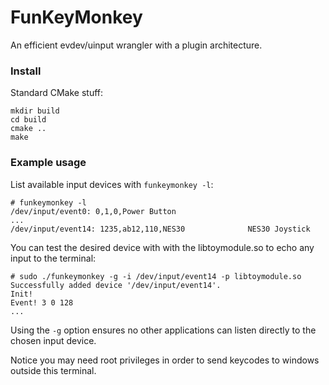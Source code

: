 # FunKeyMonkey

An efficient evdev/uinput wrangler with a plugin architecture.


### Install

Standard CMake stuff:

```
mkdir build
cd build
cmake ..
make
```


### Example usage

List available input devices with `funkeymonkey -l`:
```
# funkeymonkey -l
/dev/input/event0: 0,1,0,Power Button
...
/dev/input/event14: 1235,ab12,110,NES30              NES30 Joystick
```

You can test the desired device with with the libtoymodule.so to echo 
any input to the terminal:

```
# sudo ./funkeymonkey -g -i /dev/input/event14 -p libtoymodule.so
Successfully added device '/dev/input/event14'.
Init!
Event! 3 0 128 
...
```

Using the `-g` option ensures no other applications can listen
directly to the chosen input device.

Notice you may need root privileges in order to send keycodes to
windows outside this terminal.

